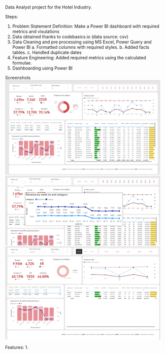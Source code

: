 Data Analyst project for the Hotel Industry.

Steps:
1. Problem Statement Definition: Make a Power BI dashboard with required metrics and visulations
2. Data obtained thanks to codebasics.io (data source: csv)
3. Data Cleaning and pre processing using MS Excel, Power Query and Power BI
   a. Formatted columns with required styles.
   b. Added facts tables.
   c. Handled duplicate dates
4. Feature Engineering: Added required metrics using the calculated formulae.
5. Dashboarding using Power BI

Screenshots
![Dashboard Overview 1](https://github.com/AmodaHegde/Dashboard-1/blob/main/Screenshots/Screenshot%202024-12-11%20200228.png)
![Dashboard Overview 2](https://github.com/AmodaHegde/Dashboard-1/blob/main/Screenshots/Screenshot%202024-12-11%20200312.png)
![Dashboard Overview 3](https://github.com/AmodaHegde/Dashboard-1/blob/main/Screenshots/Screenshot%202024-12-11%20200346.png)

Features:
1. 
